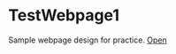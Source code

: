 # TestWebpage1
Sample webpage design for practice.
<a href="https://sonumahajan.github.io/ElearningWebsiteDemo/" target="_blank">Open</a>
